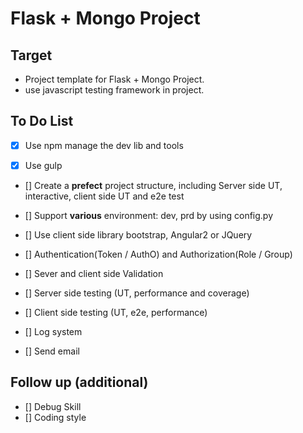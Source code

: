 Flask + Mongo Project
================

Target
------------
- Project template for Flask + Mongo Project.
- use javascript testing framework in project.


To Do List
------------
* [X] Use npm manage the dev lib and tools

* [X] Use gulp 

* [] Create a **prefect** project structure, including Server side UT, interactive, client side UT and e2e test

* [] Support **various** environment: dev, prd by using config.py

* [] Use client side library bootstrap, Angular2 or JQuery

* [] Authentication(Token / AuthO) and Authorization(Role / Group)  

* [] Sever and client side Validation

* [] Server side testing (UT, performance and coverage)

* [] Client side testing (UT, e2e, performance)

* [] Log system 

* [] Send email 


Follow up (**additional**)
------------
* [] Debug Skill
* [] Coding style







